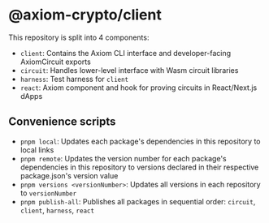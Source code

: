 # @axiom-crypto/client

This repository is split into 4 components:

- `client`: Contains the Axiom CLI interface and developer-facing AxiomCircuit exports
- `circuit`: Handles lower-level interface with Wasm circuit libraries
- `harness`: Test harness for `client`
- `react`: Axiom component and hook for proving circuits in React/Next.js dApps

## Convenience scripts

- `pnpm local`: Updates each package's dependencies in this repository to local links
- `pnpm remote`: Updates the version number for each package's dependencies in this repository to versions declared in their respective package.json's version value
- `pnpm versions <versionNumber>`: Updates all versions in each repository to `versionNumber` 
- `pnpm publish-all`: Publishes all packages in sequential order: `circuit`, `client`, `harness`, `react`
